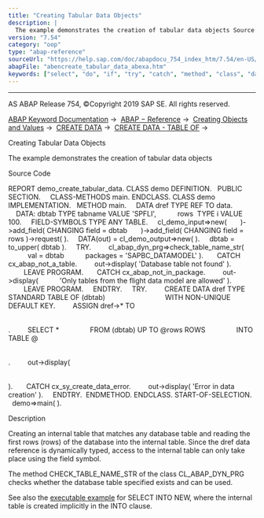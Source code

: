 ```yaml
---
title: "Creating Tabular Data Objects"
description: |
  The example demonstrates the creation of tabular data objects Source Code REPORT demo_create_tabular_data. CLASS demo DEFINITION. PUBLIC SECTION. CLASS-METHODS main. ENDCLASS. CLASS demo IMPLEMENTATION. METHOD main. DATA dref TYPE REF TO data. DATA: dbtab TYPE tabname VALUE 'SPFLI', rows  TYPE i
version: "7.54"
category: "oop"
type: "abap-reference"
sourceUrl: "https://help.sap.com/doc/abapdocu_754_index_htm/7.54/en-US/abencreate_tabular_data_abexa.htm"
abapFile: "abencreate_tabular_data_abexa.htm"
keywords: ["select", "do", "if", "try", "catch", "method", "class", "data", "internal-table", "field-symbol", "abencreate", "tabular", "abexa"]
---
```


* * *

AS ABAP Release 754, ©Copyright 2019 SAP SE. All rights reserved.

[ABAP Keyword Documentation](https://help.sap.com/doc/abapdocu_754_index_htm/7.54/en-US/abenabap.htm) →  [ABAP − Reference](https://help.sap.com/doc/abapdocu_754_index_htm/7.54/en-US/abenabap_reference.htm) →  [Creating Objects and Values](https://help.sap.com/doc/abapdocu_754_index_htm/7.54/en-US/abencreate_objects.htm) →  [CREATE DATA](https://help.sap.com/doc/abapdocu_754_index_htm/7.54/en-US/abapcreate_data.htm) →  [CREATE DATA - TABLE OF](https://help.sap.com/doc/abapdocu_754_index_htm/7.54/en-US/abapcreate_data_itab.htm) → 

Creating Tabular Data Objects

The example demonstrates the creation of tabular data objects

Source Code

REPORT demo\_create\_tabular\_data.
CLASS demo DEFINITION.
  PUBLIC SECTION.
    CLASS-METHODS main.
ENDCLASS.
CLASS demo IMPLEMENTATION.
  METHOD main.
    DATA dref TYPE REF TO data.
    DATA: dbtab TYPE tabname VALUE 'SPFLI',
          rows  TYPE i VALUE 100.
    FIELD-SYMBOLS <table> TYPE ANY TABLE.
    cl\_demo\_input=>new(
      )->add\_field( CHANGING field = dbtab
      )->add\_field( CHANGING field = rows )->request( ).
    DATA(out) = cl\_demo\_output=>new( ).
    dbtab = to\_upper( dbtab ).
    TRY.
        cl\_abap\_dyn\_prg=>check\_table\_name\_str(
          val = dbtab
          packages = 'SAPBC\_DATAMODEL' ).
      CATCH cx\_abap\_not\_a\_table.
        out->display( 'Database table not found' ).
        LEAVE PROGRAM.
      CATCH cx\_abap\_not\_in\_package.
        out->display(
          'Only tables from the flight data model are allowed' ).
        LEAVE PROGRAM.
    ENDTRY.
    TRY.
        CREATE DATA dref TYPE STANDARD TABLE OF (dbtab)
                              WITH NON-UNIQUE DEFAULT KEY.
        ASSIGN dref->\* TO <table>.
        SELECT \*
               FROM (dbtab) UP TO @rows ROWS
               INTO TABLE @<table>.
        out->display( <table> ).
      CATCH cx\_sy\_create\_data\_error.
        out->display( 'Error in data creation' ).
    ENDTRY.  ENDMETHOD.
ENDCLASS.
START-OF-SELECTION.
  demo=>main( ).

Description

Creating an internal table that matches any database table and reading the first rows (rows) of the database into the internal table. Since the dref data reference is dynamically typed, access to the internal table can only take place using the <tab> field symbol.

The method CHECK\_TABLE\_NAME\_STR of the class CL\_ABAP\_DYN\_PRG checks whether the database table specified exists and can be used.

See also the [executable example](https://help.sap.com/doc/abapdocu_754_index_htm/7.54/en-US/abenselect_into_new_table_abexa.htm) for SELECT INTO NEW, where the internal table is created implicitly in the INTO clause.